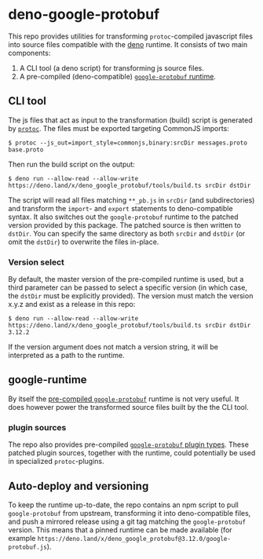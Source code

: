 # deno-google-protobuf

This repo provides utilities for transforming `protoc`-compiled javascript files into source files compatible with the [deno](https://deno.land/) runtime. It consists of two main components:

1. A CLI tool (a deno script) for transforming js source files.
2. A pre-compiled (deno-compatible) [`google-protobuf` runtime](https://www.npmjs.com/package/google-protobuf).

## CLI tool

The js files that act as input to the transformation (build) script is generated by [`protoc`](https://github.com/protocolbuffers/protobuf/releases). The files must be exported targeting CommonJS imports:

```
$ protoc --js_out=import_style=commonjs,binary:srcDir messages.proto base.proto
```

Then run the build script on the output:

```
$ deno run --allow-read --allow-write https://deno.land/x/deno_google_protobuf/tools/build.ts srcDir dstDir
```

The script will read all files matching `**_pb.js` in `srcDir` (and subdirectories) and transform the `import`- and `export` statements to deno-compatible syntax. It also switches out the `google-protobuf` runtime to the patched version provided by this package. The patched source is then written to `dstDir`. You can specify the same directory as both `srcDir` and `dstDir` (or omit the `dstDir`) to overwrite the files in-place.

### Version select

By default, the master version of the pre-compiled runtime is used, but a third parameter can be passed to select a specific version (in which case, the `dstDir` must be explicitly provided). The version must match the version x.y.z and exist as a release in this repo:

```
$ deno run --allow-read --allow-write https://deno.land/x/deno_google_protobuf/tools/build.ts srcDir dstDir 3.12.2
```

If the version argument does not match a version string, it will be interpreted as a path to the runtime.

## google-runtime

By itself the [pre-compiled `google-protobuf`](google-protobuf.js) runtime is not very useful. It does however power the transformed source files built by the the CLI tool.

### plugin sources

The repo also provides pre-compiled [`google-protobuf` plugin types](google/protobuf). These patched plugin sources, together with the runtime, could potentially be used in specialized `protoc`-plugins.

## Auto-deploy and versioning

To keep the runtime up-to-date, the repo contains an npm script to pull `google-protobuf` from upstream, transforming it into deno-compatible files, and push a mirrored release using a git tag matching the `google-protobuf` version. This means that a pinned runtime can be made available (for example `https://deno.land/x/deno_google_protobuf@3.12.0/google-protobuf.js`).
